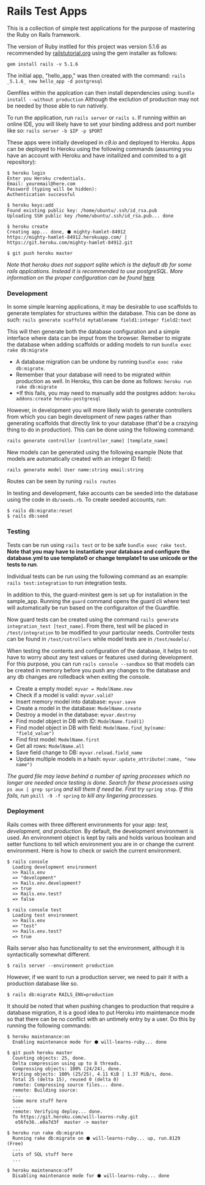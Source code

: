 Rails Test Apps
===============

This is a collection of simple test applications for the purpose of mastering
the Ruby on Rails framework.

The version of Ruby instlled for this project was version 5.1.6  as
recommended by [railstutorial.org](http://version.railstutorial.org/) using
the gem installer as follows:

`gem install rails -v 5.1.6`

The initial app, "hello_app," was then created with the command:
`rails _5.1.6_ new hello_app -d postgresql`

Gemfiles within the applcation can then install dependencies using:
`bundle install --without production`
Although the exclution of production may not be needed by those able to run
natively.

To run the application, run `rails server` or `rails s`.  If running within
an online IDE, you will likely have to set your binding address and
port number like so:
`rails server -b $IP -p $PORT`

These apps were initially developed in *c9.io* and deployed to Heroku.
Apps can be deployed to Heroku using the following commands (assuming
you have an account with Heroku and have initailized and commited to a
git repository):

```
$ heroku login
Enter you Heroku credentials.
Email: youremail@here.com
Password (typing will be hidden):
Authentication successful

$ heroku keys:add
Found existing public key: /home/ubuntu/.ssh/id_rsa.pub
Uploading SSH public key /home/ubuntu/.ssh/id_rsa.pub... done

$ heroku create
Creating app... done, ⬢ mighty-hamlet-84912
https://mighty-hamlet-84912.herokuapp.com/ | https://git.heroku.com/mighty-hamlet-84912.git

$ git push heroku master
```
*Note that heroku does not support sqlite which is the default db for some*
*rails applcations. Instead it is recommended to use postgreSQL.  More*
*information on the proper configuration can be found* 
[here](https://devcenter.heroku.com/articles/sqlite3)

### Development

In some simple learning applications, it may be desirable to use scaffolds to
generate templates for structures within the database. This can be done as such:
`rails generate scaffold mytablename field1:integer field2:text`

This will then generate both the database configuration and a simple interface
where data can be imput from the browser. Remeber to migrate the database
when adding scaffolds or adding models to run  `bundle exec rake db:migrate`

* A database migration can be undone by running `bundle exec rake db:migrate`.
* Remember that your database will need to be migrated within production as well.
In Heroku, this can be done as follows: `heroku run rake db:migrate`
* *If this fails, you may need to manually add the postgres addon:
`heroku addons:create heroku-postgresql`

However, in development you will more likely wish to generate controllers from 
which you can begin development of new pages rather than generating scaffolds 
that directly link to your database (that'd be a crazying thing to do in 
production). This can be done using the following command:

`rails generate controller [controller_name] [template_name]`

New models can be generated using the following example (Note that models
are automatically created with an integer ID field):

`rails generate model User name:string email:string`

Routes can be seen by runing `rails routes`

In testing and development, fake accounts can be seeded into the database
using the code in `db/seeds.rb`.  To create seeded accounts, run:

```
$ rails db:migrate:reset
$ rails db:seed
```

### Testing

Tests can be run using `rails test` or to be safe `bundle exec rake test`.  
**Note that you may have to instantiate your database and configure the 
database.yml to use template0 or change template1 to use unicode or the tests 
to run**.

Individual tests can be run using the following command as an example:
`rails test:integration` to run integration tests.

In addition to this, the guard-minitest gem is set up for installation in the
sample_app. Running the `guard` command opens the guard cli where test will
automatically be run based on the configuraiton of the Guardfile.

Now guard tests can be created using the command 
`rails generate integration_test [test_name]`.  From there, test will be placed
in `/test/integration` to be modified to your particular needs. Controller tests
can be found in `/test/cotrollers` while model tests are in `/test/models/`.

When testing the contents and configuration of the database, it helps to not
have to worry about any test values or features used during development. For
this purpose, you can run `rails console --sandbox` so that models can be
created in memory before you push any changes to the database and any db changes
are rolledback when exiting the console.

  * Create a empty model: `myvar = ModelName.new`
  * Check if a model is valid: `myvar.valid?`
  * Insert memory model into database: `myvar.save`
  * Create a model in the database: `ModelName.create`
  * Destroy a model in the database: `myvar.destroy`
  * Find model object in DB with ID: `ModelName.find(1)`
  * Find model object in DB with field: `ModelName.find_by(name: "field_value")`
  * Find first model: `ModelName.first`
  * Get all rows: `ModelName.all`
  * Save field change to DB: `myvar.reload.field_name`
  * Update multiple models in a hash: `myvar.update_attribute(:name, "new name")`

*The guard file may leave behind a number of spring processes which no longer*
*are needed once testing is done.  Search for these processes using*
`ps aux | grep spring` *and kill them if need be. First try* `spring stop`.
*If this fails, run* `pkill -9 -f spring` *to kill any lingering processes.*

### Deployment

Rails comes with three different environments for your app: *test, development,*
*and production*. By default, the development environment is used.
An environment object is kept by rails and holds various boolean and setter
functions to tell which environment you are in or change the current
environment. Here is how to check or swich the current environment.

```
$ rails console
  Loading development environment
  >> Rails.env
  => "development"
  >> Rails.env.development?
  => true
  >> Rails.env.test?
  => false
  
$ rails console test
  Loading test environment
  >> Rails.env
  => "test"
  >> Rails.env.test?
  => true
```

Rails server also has functionality to set the environment, although it is
syntactically somewhat different.

`$ rails server --environment production`

However, if we want to run a production server, we need to pair it with a
production database like so.

`$ rails db:migrate RAILS_ENV=production`

It should be noted that when pushing changes to production that require a
database migration, it is a good idea to put Heroku into maintenance mode so
that there can be no conflict with an untimely entry by a user.  Do this by
running the following commands:

```
$ heroku maintenance:on
  Enabling maintenance mode for ⬢ will-learns-ruby... done
  
$ git push heroku master
  Counting objects: 25, done.
  Delta compression using up to 8 threads.
  Compressing objects: 100% (24/24), done.
  Writing objects: 100% (25/25), 4.11 KiB | 1.37 MiB/s, done.
  Total 25 (delta 15), reused 0 (delta 0)
  remote: Compressing source files... done.
  remote: Building source:
  ...
  Some more stuff here
  ...
  remote: Verifying deploy... done.
  To https://git.heroku.com/will-learns-ruby.git
   e56fe36..e0a7d3f  master -> master

$ heroku run rake db:migrate
  Running rake db:migrate on ⬢ will-learns-ruby... up, run.8129 (Free)
  ...
  Lots of SQL stuff here
  ...
  
$ heroku maintenance:off
  Disabling maintenance mode for ⬢ will-learns-ruby... done
```